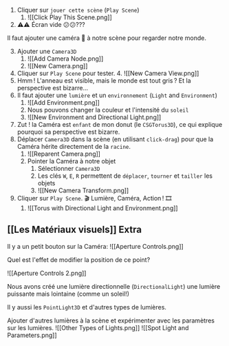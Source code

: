 
1. Cliquer sur `jouer cette scène` (`Play Scene`)
	1. ![[Click Play This Scene.png]]
2. ⚠️⚠️ Écran vide 😕😕???

Il faut ajouter une caméra 🎥 à notre scène pour regarder notre monde.

3. Ajouter une `Camera3D`
	1. ![[Add Camera Node.png]]
	2.  ![[New Camera.png]]
4. Cliquer sur `Play Scene` pour tester.
	4. ![[New Camera View.png]]
5. Hmm ! L'anneau est visible, mais le monde est tout gris ? Et la perspective est bizarre...
6. Il faut ajouter une `lumière` et un `environnement` (`Light` and `Environment`)
	1. ![[Add Environment.png]]
	2. Nous pouvons changer la couleur et l'intensité du `soleil`
	3. ![[New Environment and Directional Light.png]]
7. Zut ! la Caméra est `enfant` de mon donut (le `CSGTorus3D`), ce qui explique pourquoi sa perspective est bizarre. 
8. Déplacer `Camera3D` dans la scène (en utilisant `click-drag`) pour que la Caméra hérite directement de la `racine`.
	1. ![[Reparent Camera.png]]
	2. Pointer la Caméra à notre objet
		1. Sélectionner `Camera3D`
		2. Les clés `W`, `E`, `R` permettent de `déplacer`, `tourner` et `tailler` les objets
		3. ![[New Camera Transform.png]]
9. Cliquer sur `Play Scene`. 🎬 Lumière, Caméra, Action ! 🎞️
	1. ![[Torus with Directional Light and Environment.png]]

[[Les Matériaux visuels]]
Extra
-----

Il y a un petit bouton sur la Caméra:
![[Aperture Controls.png]]

Quel est l'effet de modifier la position de ce point?

![[Aperture Controls 2.png]]

Nous avons créé une lumière directionnelle (`DirectionalLight`) une lumière puissante mais lointaine (comme un soleil!)

Il y aussi les `PointLight3D` et d'autres types de lumières.  

Ajouter d'autres lumières à la scène et expérimenter avec les paramètres sur les lumières.
![[Other Types of Lights.png]]
![[Spot Light and Parameters.png]]